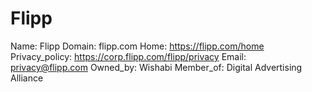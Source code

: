
# Flipp

Name: Flipp
Domain: flipp.com
Home: https://flipp.com/home
Privacy_policy: https://corp.flipp.com/flipp/privacy
Email: privacy@flipp.com
Owned_by: Wishabi
Member_of: Digital Advertising Alliance

